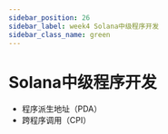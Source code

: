 ```yaml
---
sidebar_position: 26
sidebar_label: week4 Solana中级程序开发
sidebar_class_name: green
---
```


# Solana中级程序开发

- 程序派生地址（PDA）
- 跨程序调用（CPI）
